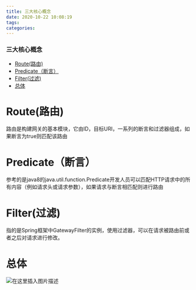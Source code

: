 ```yaml
---
title: 三大核心概念
date: 2020-10-22 10:08:19
tags: 
categories: 
---
```


<!--more-->

### 三大核心概念

- [Route\(路由\)](#Route_1)
- [Predicate（断言）](#Predicate_4)
- [Filter\(过滤\)](#Filter_7)
- [总体](#_10)

# Route\(路由\)

路由是构建网关的基本模块，它由ID，目标URI，一系列的断言和过滤器组成，如果断言为true则匹配该路由

# Predicate（断言）

参考的是java8的java.util.function.Predicate开发人员可以匹配HTTP请求中的所有内容（例如请求头或请求参数），如果请求与断言相匹配则进行路由

# Filter\(过滤\)

指的是Spring框架中GatewayFilter的实例，使用过滤器，可以在请求被路由前或者之后对请求进行修改。

# 总体

![在这里插入图片描述](https://img-blog.csdnimg.cn/2020102210080397.png?x-oss-process=image/watermark,type_ZmFuZ3poZW5naGVpdGk,shadow_10,text_aHR0cHM6Ly9ibG9nLmNzZG4ubmV0L3FxXzIxMDQwNTU5,size_16,color_FFFFFF,t_70#pic_center)